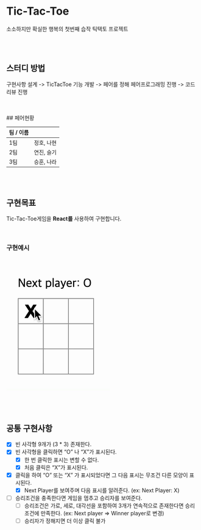 # Tic-Tac-Toe

소소하지만 확실한 행복의 첫번째 습작 틱택토 프로젝트

<br>
<br>

## 스터디 방법

구현사항 설계 -> TicTacToe 기능 개발 -> 페어를 정해 페어프로그래밍 진행 -> 코드리뷰 진행

<br>
<br>
## 페어현황

| 팀 / 이름 |            |
| --------- | ---------- |
| 1팀       | 정호, 나현 |
| 2팀       | 연진, 슬기 |
| 3팀       | 승훈, 나라 |

<br>
<br>

## 구현목표

Tic-Tac-Toe게임을 **React를** 사용하여 구현합니다.

<br>

### 구현예시

<br>

![Tic-Tac-Toe Game](./public/tictactoe.gif)

<br>
<br>

## 공통 구현사항

- [x] 빈 사각형 9개가 (3 \* 3) 존재한다.
- [x] 빈 사각형을 클릭하면 “O” 나 “X”가 표시된다.
  - [x] 한 번 클릭한 표시는 변할 수 없다.
  - [x] 처음 클릭은 “X”가 표시된다.
- [x] 클릭을 하여 “O” 또는 “X” 가 표시되었다면 그 다음 표시는 무조건 다른 모양이 표시된다.
  - [x] Next Player를 보여주며 다음 표시를 알려준다. (ex: Next Player: X)
- [ ] 승리조건을 충족한다면 게임을 멈추고 승리자를 보여준다.
  - [ ] 승리조건은 가로, 세로, 대각선을 포함하여 3개가 연속적으로 존재한다면 승리조건에 만족한다. (ex: Next player ⇒ Winner player로 변경)
  - [ ] 승리자가 정해지면 더 이상 클릭 불가
